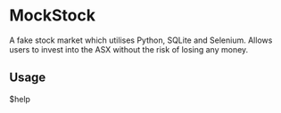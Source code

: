 # MockStock
A fake stock market which utilises Python, SQLite and Selenium. Allows users to invest into the ASX without the risk of losing any money. 

## Usage

$help

